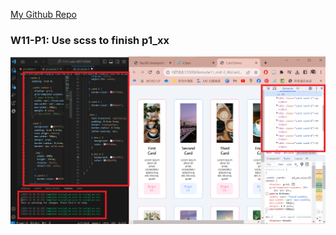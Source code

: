 [My Github Repo](https://github.com/lilian71702/1121-web-409730446)

### W11-P1: Use scss to finish p1_xx
 
![](w11-p1.png)
 
```

```